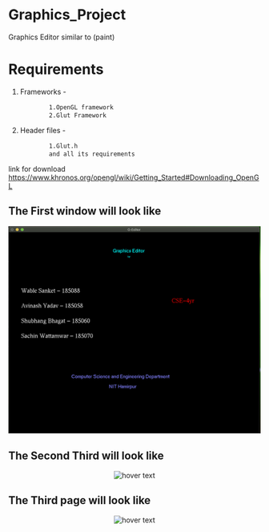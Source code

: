 # Graphics_Project
Graphics Editor similar to (paint)
# Requirements
 1. Frameworks - 
 
                1.OpenGL framework
                2.Glut Framework
                

 2. Header files -
 
                1.Glut.h
                and all its requirements


link for download https://www.khronos.org/opengl/wiki/Getting_Started#Downloading_OpenGL



## The First window will look like

<p align="center">
  <img src="https://github.com/Sanketwable/Graphics_Project/blob/master/Images/firstpage.png" width="600" title="hover text">
</p>

## The Second Third will look like

<p align="center">
  <img src="http://github.com/Sanketwable/Graphics_Project/blob/master/Images/secondpage.png> width="600 title="hover text">
</p>

## The Third page will look like 

<p align="center">
  <img src="http://github.com/Sanketwable/Graphics_Project/blob/master/Images/thirdpage.png> width="600 title="hover text">
</p>
